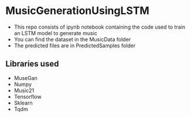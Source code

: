 # MusicGenerationUsingLSTM

- This repo consists of ipynb notebook containing the code used to train an LSTM model to generate music
- You can find the dataset in the MusicData folder
- The predicted files are in PredictedSamples folder

## Libraries used

- MuseGan
- Numpy
- Music21
- Tensorflow
- Sklearn
- Tqdm

